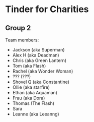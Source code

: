 # Tinder for Charities
## Group 2

Team members:
* Jackson (aka Superman)
* Alex H (aka Deadman)
* Chris (aka Green Lantern)
* Tom (aka Flash)
* Rachel (aka Wonder Woman)
* ??? (???)
* Shovel Q (aka Constantine)
* Ollie (aka starfire)
* Ethan (aka Aquaman)
* Frau (aka Dora)
* Thomas (The Flash)
* Sara
* Leanne (aka Leeanng)
